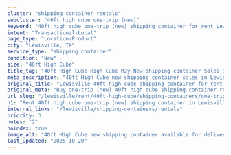 ```yaml
---
cluster: "shipping container rentals"
subcluster: "40ft high cube one-trip (new)"
keyword: "40ft high cube one-trip (new) shipping container for rent Lewisville, TX"
intent: "Transactional-Local"
page_type: "Location-Product"
city: "Lewisville, TX"
service_type: "shipping container"
condition: "New"
size: "40ft High Cube"
title_tag: "40ft High Cube High Cube M2y New shipping container Sales in Lewisville | LC Container"
meta_description: "40ft High Cube new shipping container sales in Lewisville. High cube containers with extra height. Fast delivery, competitive pricing. Serving shipping containers area. Quote ID: F8O. Call (214) 524-4168 for your free quote today."
original_title: "Lewisville 40ft high cube shipping container for rent | LC"
original_meta: "Buy one-trip (new) 40ft high cube shipping container rent with local delivery in Lewisville, TX. LC Container — local Since 2003. Request a fast quote today."
url_slug: "/lewisville/rent/40ft-high-cube/shipping-containers/one-trip-new"
h1: "Rent 40ft high cube one-trip (new) shipping container in Lewisville"
internal_links: "/lewisville/shipping-containers/rentals"
priority: 3
notes: "2"
noindex: true
image_alt: "40ft High Cube new shipping container available for delivery in Lewisville"
last_updated: "2025-10-20"
---
```


<!-- TODO: Add unique city/inventory copy, images, and internal links here. -->
